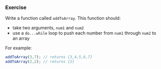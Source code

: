 <!--{ ids:[198], language:'JavaScript', type:'workshop', order: 7, name:'Do...While Loops', description:'Similar to a while loop, but runs at least once no matter what' } -->

### Exercise

Write a function called `addToArray`. This function should:

  - take two arguments, `num1` and `num2`
  - use a `do...while` loop to push each number from `num1` through `num2` to an array

For example:

```js
addToArray(3,7); // returns [3,4,5,6,7]
addToArray(2,2); // returns [2]
```

